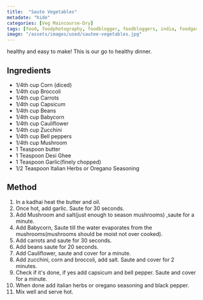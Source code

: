 ```yaml
---
title:  "Saute Vegetables"
metadate: "hide"
categories: [Veg Maincourse-Dry]
tags: [food, foodphotography, foodblogger, foodbloggers, india, foodgasm, indianfood, love, foodcoma, foodporn,indiancooking, indianrecipe, foodlovers, indianfood, indianfoodbloggers, foodiesofinstagram, foodlove, indian, indiancouple, eatlocal, eathealthy, eatwell, desifood, trending, tasty, taste, yummyinmytummy, foodie, instafood, instafoodie, foodstagram, instagood, passionatepaprika, foodblog, easy, indian, recipe, mothersrecipe, cooking, easycooking, easyrecipe, simple, simplefood]
image: "/assets/images/used/sautee-vegetables.jpg"
---
```


healthy and easy to make! This is our go to healthy dinner. 

## Ingredients

- 1/4th cup Corn (diced)
- 1/4th cup Broccoli
- 1/4th cup Carrots
- 1/4th cup Capsicum
- 1/4th cup Beans
- 1/4th cup Babycorn
- 1/4th cup Cauliflower
- 1/4th cup Zucchini
- 1/4th cup Bell peppers
- 1/4th cup Mushroom
- 1 Teaspoon butter
- 1 Teaspoon Desi Ghee
- 1 Teaspoon Garlic(finely chopped)
- 1/2 Teaspoon Italian Herbs or Oregano Seasoning

## Method

1. In a kadhai heat the butter and oil.
2. Once hot, add garlic. Saute for 30 seconds.
3. Add Mushroom and salt(just enough to season mushrooms) ,saute for a minute.
4. Add Babycorn, Saute till the water evaporates from the mushrooms(mushrooms should be moist not over cooked).
5. Add carrots and saute for 30 seconds.
6. Add beans saute for 20 seconds.
7. Add Cauliflower, saute and cover for a minute.
8. Add zucchini, corn and broccoli, add salt. Saute and cover for 2 minutes.
9. Check if it's done, if yes add capsicum and bell pepper. Saute and cover for a minute. 
10. When done add italian herbs or oregano seasoning and black pepper.
11. Mix well and serve hot. 



